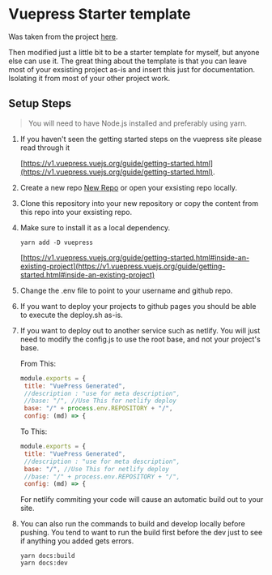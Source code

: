 
# Vuepress Starter template

Was taken from the project [here](https://fruitriin.github.io/VuePressOnGithubPageTemplate/).

Then modified just a little bit to be a starter template for myself, but anyone else can use it. The great thing about the template is that you can leave most of your exsisting project as-is and insert this just for documentation. Isolating it from most of your other project work.

## Setup Steps
> You will need to have Node.js installed and preferably using yarn.

1. If you haven't seen the getting started steps on the vuepress site please read through it
   
   [https://v1.vuepress.vuejs.org/guide/getting-started.html](https://v1.vuepress.vuejs.org/guide/getting-started.html).
   
   
2. Create a new repo [New Repo](https://github.com/new) or open your exsisting repo locally.
3. Clone this repository into your new repository or copy the content from this repo into your exsisting repo.
4. Make sure to install it as a local dependency. 
   
   ```
   yarn add -D vuepress
   ```

   [https://v1.vuepress.vuejs.org/guide/getting-started.html#inside-an-existing-project](https://v1.vuepress.vuejs.org/guide/getting-started.html#inside-an-existing-project)
5. Change the .env file to point to your username and github repo.
6. If you want to deploy your projects to github pages you should be able to execute the deploy.sh as-is.
7. If you want to deploy out to another service such as netlify. You will just need to modify the config.js to use the root base, and not your project's base.
   
   From This:
   ```javascript
   module.exports = {
    title: "VuePress Generated",
    //description : "use for meta description",
    //base: "/", //Use This for netlify deploy
    base: "/" + process.env.REPOSITORY + "/",
    config: (md) => {
   ```
   To This:
   ```javascript
   module.exports = {
    title: "VuePress Generated",
    //description : "use for meta description",
    base: "/", //Use This for netlify deploy
    //base: "/" + process.env.REPOSITORY + "/",
    config: (md) => {
   ```
   For netlify commiting your code will cause an automatic build out to your site.

8. You can also run the commands to build and develop locally before pushing. You tend to want to run the build first before the dev just to see if anything you added gets errors.
   ```shell
   yarn docs:build
   yarn docs:dev
   ```
   
